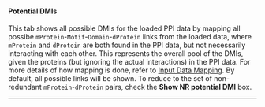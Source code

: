 #### Potential DMIs

This tab shows all possible DMIs for the loaded PPI data by mapping all possibe `mProtein`-`Motif`-`Domain`-`dProtein` links from the loaded data, where `mProtein` and `dProtein` are both found in the PPI data, but not necessarily interacting with each other. This represents the overall pool of the DMIs, given the proteins (but ignoring the actual interactions) in the PPI data. For more details of how mapping is done, refer to [Input Data Mapping](https://github.com/slimsuite/SLiMEnrich/wiki/SLiMEnrich-Schema#input-data-mapping). By default, all possible links will be shown. To reduce to the set of non-redundant `mProtein`-`dProtein` pairs, check the **Show NR potential DMI** box.

---

